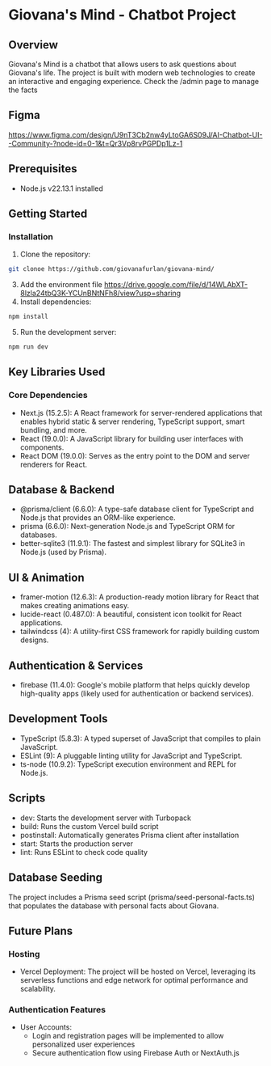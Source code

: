 # Giovana's Mind - Chatbot Project

## Overview
Giovana's Mind is a chatbot that allows users to ask questions about Giovana's life. The project is built with modern web technologies to create an interactive and engaging experience.
Check the /admin page to manage the facts

## Figma
https://www.figma.com/design/U9nT3Cb2nw4yLtoGA6S09J/AI-Chatbot-UI--Community-?node-id=0-1&t=Qr3Vp8rvPGPDp1Lz-1

## Prerequisites
* Node.js v22.13.1 installed
  
## Getting Started
### Installation
1. Clone the repository:
```bash
git clonoe https://github.com/giovanafurlan/giovana-mind/
```
3. Add the environment file
https://drive.google.com/file/d/14WLAbXT-8lzla24tbQ3K-YCUnBNtNFh8/view?usp=sharing
5. Install dependencies:
```bash
npm install
```
5. Run the development server:
```bash
npm run dev
```
   
## Key Libraries Used
### Core Dependencies
* Next.js (15.2.5): A React framework for server-rendered applications that enables hybrid static & server rendering, TypeScript support, smart bundling, and more.
* React (19.0.0): A JavaScript library for building user interfaces with components.
* React DOM (19.0.0): Serves as the entry point to the DOM and server renderers for React.
  
## Database & Backend
* @prisma/client (6.6.0): A type-safe database client for TypeScript and Node.js that provides an ORM-like experience.
* prisma (6.6.0): Next-generation Node.js and TypeScript ORM for databases.
* better-sqlite3 (11.9.1): The fastest and simplest library for SQLite3 in Node.js (used by Prisma).
  
## UI & Animation
* framer-motion (12.6.3): A production-ready motion library for React that makes creating animations easy.
* lucide-react (0.487.0): A beautiful, consistent icon toolkit for React applications.
* tailwindcss (4): A utility-first CSS framework for rapidly building custom designs.
  
## Authentication & Services
* firebase (11.4.0): Google's mobile platform that helps quickly develop high-quality apps (likely used for authentication or backend services).
  
## Development Tools
* TypeScript (5.8.3): A typed superset of JavaScript that compiles to plain JavaScript.
* ESLint (9): A pluggable linting utility for JavaScript and TypeScript.
* ts-node (10.9.2): TypeScript execution environment and REPL for Node.js.
  
## Scripts
* dev: Starts the development server with Turbopack
* build: Runs the custom Vercel build script
* postinstall: Automatically generates Prisma client after installation
* start: Starts the production server
* lint: Runs ESLint to check code quality
  
## Database Seeding
The project includes a Prisma seed script (prisma/seed-personal-facts.ts) that populates the database with personal facts about Giovana.

## Future Plans

### Hosting
* Vercel Deployment: The project will be hosted on Vercel, leveraging its serverless functions and edge network for optimal performance and scalability.
  
### Authentication Features
* User Accounts:
    * Login and registration pages will be implemented to allow personalized user experiences
    * Secure authentication flow using Firebase Auth or NextAuth.js
